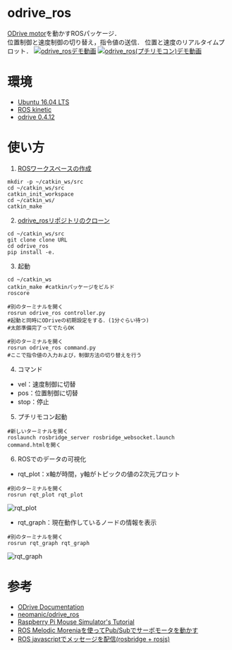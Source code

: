 # odrive_ros
[ODrive motor](https://odriverobotics.com/)を動かすROSパッケージ．  
位置制御と速度制御の切り替え，指令値の送信． 位置と速度のリアルタイムプロット．
[![odrive_rosデモ動画](https://img.youtube.com/vi/7yh7Y6mzf2o/0.jpg)](https://www.youtube.com/watch?v=7yh7Y6mzf2o)
[![odrive_ros(プチリモコン)デモ動画](http://img.youtube.com/vi/kdpVe5DpaZo/0.jpg)](http://www.youtube.com/watch?v=kdpVe5DpaZo "")


# 環境
- [Ubuntu 16.04 LTS](https://wiki.ubuntu.com/XenialXerus/ReleaseNotes/Ja#Ubuntu_16.04.2BMG4wwDCmMPMw7TD8MMk-)
- [ROS kinetic](http://wiki.ros.org/ja/kinetic/Installation/Ubuntu)
- [odrive 0.4.12](https://pypi.org/project/odrive/)

# 使い方
1. [ROSワークスペースの作成](http://wiki.ros.org/ja/ROS/Tutorials/InstallingandConfiguringROSEnvironment)
```
mkdir -p ~/catkin_ws/src
cd ~/catkin_ws/src
catkin_init_workspace
cd ~/catkin_ws/
catkin_make
```
2. [odrive_rosリポジトリのクローン](https://git-scm.com/book/ja/v2/Git-%E3%81%AE%E5%9F%BA%E6%9C%AC-Git-%E3%83%AA%E3%83%9D%E3%82%B8%E3%83%88%E3%83%AA%E3%81%AE%E5%8F%96%E5%BE%97)
```
cd ~/catkin_ws/src
git clone clone URL
cd odrive_ros
pip install -e.
```
3. 起動
```
cd ~/catkin_ws
catkin_make #catkinパッケージをビルド
roscore 

#別のターミナルを開く
rosrun odrive_ros controller.py
#起動と同時にODriveの初期設定をする．(1分ぐらい待つ)
#太郎準備完了ってでたらOK

#別のターミナルを開く
rosrun odrive_ros command.py
#ここで指令値の入力および，制御方法の切り替えを行う
```
4. コマンド
- vel：速度制御に切替
- pos：位置制御に切替
- stop：停止

5. プチリモコン起動
```
#新しいターミナルを開く
roslaunch rosbridge_server rosbridge_websocket.launch
command.htmlを開く
```

6. ROSでのデータの可視化
- rqt_plot：x軸が時間，y軸がトピックの値の2次元プロット
```
#別のターミナルを開く
rosrun rqt_plot rqt_plot
```
![rqt_plot](https://github.com/yuhi-sa/odrive_ros/blob/master/image.png?raw=true)
- rqt_graph：現在動作しているノードの情報を表示
```
#別のターミナルを開く
rosrun rqt_graph rqt_graph
```
![rqt_graph](https://raw.githubusercontent.com/yuhi-sa/odrive_ros/3377979e7967826d1cfbb0672be701337f0a19ac/rosgraph.svg)


# 参考
- [ODrive Documentation](https://docs.odriverobotics.com/)
- [neomanic/odrive_ros](https://github.com/neomanic/odrive_ros)
- [Raspberry Pi Mouse Simulator's Tutorial](https://raspimouse-sim-tutorial.gitbook.io/project/)
- [ROS Melodic Moreniaを使ってPub/Subでサーボモータを動かす](https://tkrel.com/9301)
- [ROS javascriptでメッセージを配信(rosbridge + rosjs)](https://symfoware.blog.fc2.com/blog-entry-2292.html)

